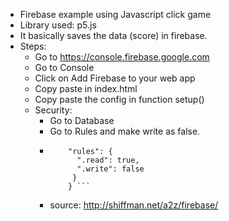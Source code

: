 * Firebase example using Javascript click game
* Library used: p5.js
* It basically saves the data (score) in firebase.
* Steps:
  * Go to https://console.firebase.google.com
  * Go to Console
  * Click on Add Firebase to your web app
  * Copy paste <script src="https://www.gstatic.com/firebasejs/3.6.5/firebase.js"></script> in index.html
  * Copy paste the config in function setup()
  * Security:
    * Go to Database 
    * Go to Rules and make write as false.
    *  ```{
           "rules": {
             ".read": true,
             ".write": false
            }
           } ```
    * source: http://shiffman.net/a2z/firebase/
